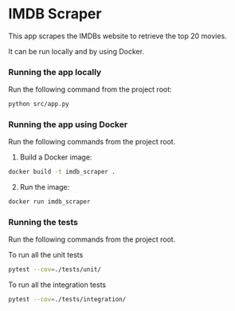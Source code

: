 # IMDB Scraper

This app scrapes the IMDBs website to retrieve the top 20 movies. 

It can be run locally and by using Docker. 


### Running the app locally

Run the following command from the project root:

```bash
python src/app.py
```


### Running the app using Docker

Run the following commands from the project root.

1. Build a Docker image:

```bash
docker build -t imdb_scraper .
```

2. Run the image:

```bash
docker run imdb_scraper
```

### Running the tests

Run the following commands from the project root.

To run all the unit tests

```bash
pytest --cov=./tests/unit/
```

To run all the integration tests

```bash
pytest --cov=./tests/integration/
```

